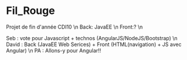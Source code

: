 # Fil_Rouge
Projet de fin d'année CDI10 \n
Back: JavaEE \n
Front:? \n

Seb   : vote pour Javascript + technos (AngularJS/NodeJS/Bootstrap) \n
David : Back (JavaEE Web Serices) + Front (HTML(navigation) + JS avec Angular) \n
PA    : Allons-y pour Angular!! 
 
